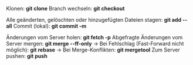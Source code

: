 Klonen: **git clone** <URL>
Branch wechseln: **git checkout** <branch>

Alle geänderten, gelöschten oder hinzugefügten Dateien stagen: **git add --all**
Commit (lokal): **git commit -m** <msg>

Änderungen vom Server holen: **git fetch -p**
Abgefragte Änderungen vom Server mergen: **git merge --ff-only**
→ Bei Fehlschlag (Fast-Forward nicht möglich): **git rebase**
→ Bei Merge-Konflikten: **git mergetool**
Zum Server pushen: **git push**

